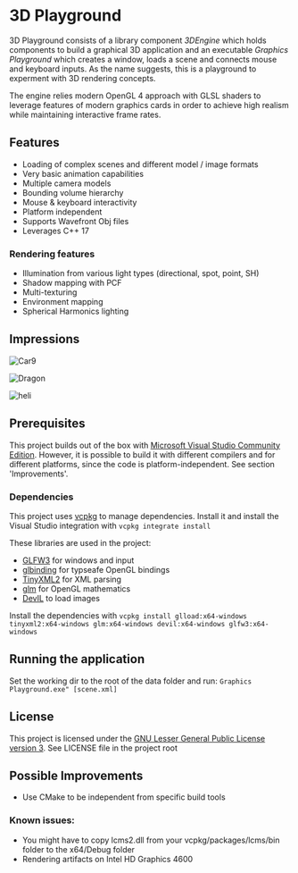 # 3D Playground

3D Playground consists of a library component *3DEngine* which holds components to build a graphical 3D application and an executable *Graphics Playground* which creates a window, loads a scene and connects mouse and keyboard inputs. As the name suggests, this is a playground to experment with 3D rendering concepts.

The engine relies modern OpenGL 4 approach with GLSL shaders to leverage features of modern graphics cards in order to achieve high realism while maintaining interactive frame rates.

## Features

* Loading of complex scenes and different model / image formats
* Very basic animation capabilities
* Multiple camera models
* Bounding volume hierarchy
* Mouse & keyboard interactivity
* Platform independent
* Supports Wavefront Obj files
* Leverages C++ 17 

### Rendering features
* Illumination from various light types (directional, spot, point, SH)
* Shadow mapping with PCF
* Multi-texturing
* Environment mapping
* Spherical Harmonics lighting

## Impressions

![Car9](https://user-images.githubusercontent.com/54601848/63808614-aa9c0980-c920-11e9-9471-32a5d2644bf6.png)

![Dragon](https://user-images.githubusercontent.com/54601848/63808650-bd164300-c920-11e9-8a4b-53430ff71c24.png)

![heli](https://user-images.githubusercontent.com/54601848/63808756-f5b61c80-c920-11e9-8495-e8752f49c64a.png)

## Prerequisites

This project builds out of the box with [Microsoft Visual Studio Community Edition](https://visualstudio.microsoft.com). However, it is possible to build it with different compilers and for different platforms, since the code is platform-independent. See section 'Improvements'.

### Dependencies 

This project uses [vcpkg](https://github.com/Microsoft/vcpkg) to manage dependencies. Install it and install the Visual Studio integration with 
```vcpkg integrate install```

These libraries are used in the project:
* [GLFW3](https://www.glfw.org) for windows and input
* [glbinding](https://glbinding.org) for typseafe OpenGL bindings
* [TinyXML2](https://github.com/leethomason/tinyxml2) for XML parsing
* [glm](https://glm.g-truc.net) for OpenGL mathematics
* [DevIL](https://github.com/DentonW/DevIL) to load images

Install the dependencies with 
```vcpkg install glload:x64-windows tinyxml2:x64-windows glm:x64-windows devil:x64-windows glfw3:x64-windows```

## Running the application

Set the working dir to the root of the data folder and run:
```Graphics Playground.exe" [scene.xml]```

## License
This project is licensed under the [GNU Lesser General Public License version 3](https://opensource.org/licenses/LGPL-3.0). See LICENSE file in the project root

## Possible Improvements

* Use CMake to be independent from specific build tools
### Known issues:
* You might have to copy lcms2.dll from your vcpkg/packages/lcms/bin folder to the x64/Debug folder
* Rendering artifacts on Intel HD Graphics 4600